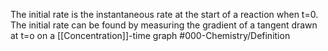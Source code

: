 The initial rate is the instantaneous rate at the start of a reaction when t=0. The initial rate can be found by measuring the gradient of a tangent drawn at t=o on a [[Concentration]]-time graph
#000-Chemistry/Definition
